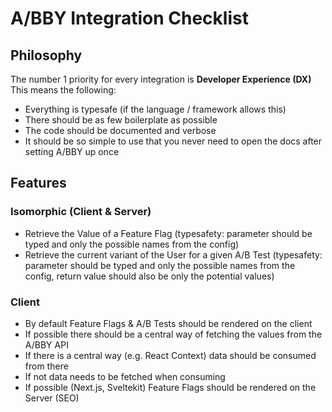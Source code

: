 # A/BBY Integration Checklist

## Philosophy
The number 1 priority for every integration is **Developer Experience (DX)**
This means the following:
- Everything is typesafe (if the language / framework allows this)
- There should be as few boilerplate as possible
- The code should be documented and verbose
- It should be so simple to use that you never need to open the docs after setting A/BBY up once

## Features

### Isomorphic (Client & Server)

- Retrieve the Value of a Feature Flag (typesafety: parameter should be typed and only the possible names from the config)
- Retrieve the current variant of the User for a given A/B Test (typesafety: parameter should be typed and only the possible names from the config, return value should also be only the potential values)


### Client
- By default Feature Flags & A/B Tests should be rendered on the client
- If possible there should be a central way of fetching the values from the A/BBY API
- If there is a central way (e.g. React Context) data should be consumed from there
- If not data needs to be fetched when consuming
- If possible (Next.js, Sveltekit) Feature Flags should be rendered on the Server (SEO)